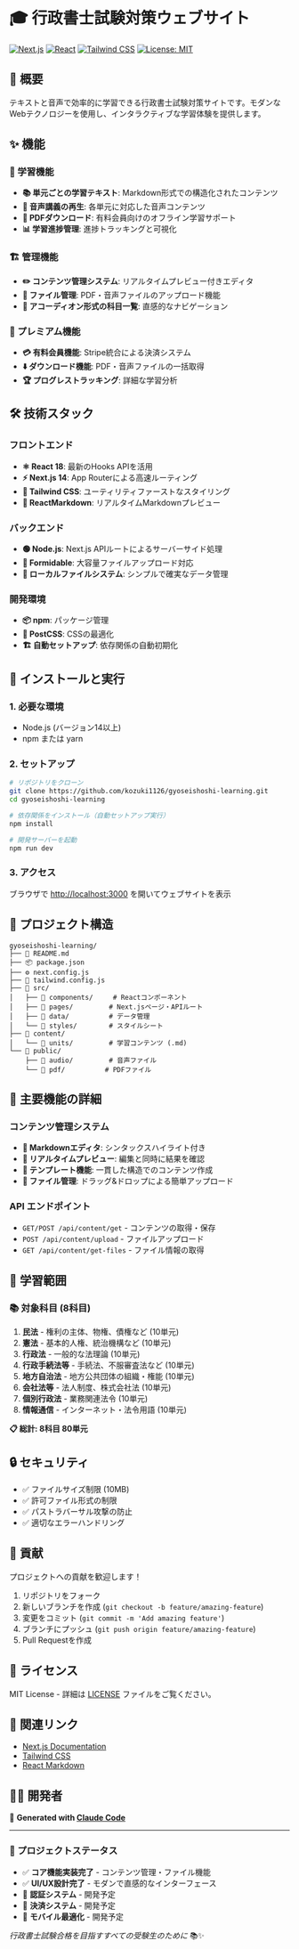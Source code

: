 # 🎓 行政書士試験対策ウェブサイト

[![Next.js](https://img.shields.io/badge/Next.js-14.x-black)](https://nextjs.org/)
[![React](https://img.shields.io/badge/React-18.x-blue)](https://reactjs.org/)
[![Tailwind CSS](https://img.shields.io/badge/Tailwind-CSS-38bdf8)](https://tailwindcss.com/)
[![License: MIT](https://img.shields.io/badge/License-MIT-yellow.svg)](https://opensource.org/licenses/MIT)

## 🌟 概要

テキストと音声で効率的に学習できる行政書士試験対策サイトです。モダンなWebテクノロジーを使用し、インタラクティブな学習体験を提供します。

## ✨ 機能

### 🎯 学習機能
- **📚 単元ごとの学習テキスト**: Markdown形式での構造化されたコンテンツ
- **🎵 音声講義の再生**: 各単元に対応した音声コンテンツ
- **📄 PDFダウンロード**: 有料会員向けのオフライン学習サポート
- **📊 学習進捗管理**: 進捗トラッキングと可視化

### 🏗️ 管理機能
- **✏️ コンテンツ管理システム**: リアルタイムプレビュー付きエディタ
- **📁 ファイル管理**: PDF・音声ファイルのアップロード機能
- **🎨 アコーディオン形式の科目一覧**: 直感的なナビゲーション

### 💎 プレミアム機能
- **💳 有料会員機能**: Stripe統合による決済システム
- **⬇️ ダウンロード機能**: PDF・音声ファイルの一括取得
- **🏆 プログレストラッキング**: 詳細な学習分析

## 🛠️ 技術スタック

### フロントエンド
- **⚛️ React 18**: 最新のHooks APIを活用
- **⚡ Next.js 14**: App Routerによる高速ルーティング
- **🎨 Tailwind CSS**: ユーティリティファーストなスタイリング
- **📝 ReactMarkdown**: リアルタイムMarkdownプレビュー

### バックエンド
- **🟢 Node.js**: Next.js APIルートによるサーバーサイド処理
- **📁 Formidable**: 大容量ファイルアップロード対応
- **💾 ローカルファイルシステム**: シンプルで確実なデータ管理

### 開発環境
- **📦 npm**: パッケージ管理
- **🔧 PostCSS**: CSSの最適化
- **🏗️ 自動セットアップ**: 依存関係の自動初期化

## 🚀 インストールと実行

### 1. 必要な環境
- Node.js (バージョン14以上)
- npm または yarn

### 2. セットアップ

```bash
# リポジトリをクローン
git clone https://github.com/kozuki1126/gyoseishoshi-learning.git
cd gyoseishoshi-learning

# 依存関係をインストール（自動セットアップ実行）
npm install

# 開発サーバーを起動
npm run dev
```

### 3. アクセス
ブラウザで [http://localhost:3000](http://localhost:3000) を開いてウェブサイトを表示

## 📁 プロジェクト構造

```
gyoseishoshi-learning/
├── 📄 README.md
├── 📦 package.json
├── ⚙️ next.config.js
├── 🎨 tailwind.config.js
├── 📁 src/
│   ├── 📁 components/     # Reactコンポーネント
│   ├── 📁 pages/         # Next.jsページ・APIルート
│   ├── 📁 data/          # データ管理
│   └── 📁 styles/        # スタイルシート
├── 📁 content/
│   └── 📁 units/         # 学習コンテンツ (.md)
└── 📁 public/
    ├── 📁 audio/         # 音声ファイル
    └── 📁 pdf/          # PDFファイル
```

## 🔧 主要機能の詳細

### コンテンツ管理システム
- **📝 Markdownエディタ**: シンタックスハイライト付き
- **👀 リアルタイムプレビュー**: 編集と同時に結果を確認
- **📄 テンプレート機能**: 一貫した構造でのコンテンツ作成
- **📂 ファイル管理**: ドラッグ&ドロップによる簡単アップロード

### API エンドポイント
- `GET/POST /api/content/get` - コンテンツの取得・保存
- `POST /api/content/upload` - ファイルアップロード
- `GET /api/content/get-files` - ファイル情報の取得

## 🎯 学習範囲

### 📚 対象科目 (8科目)
1. **民法** - 権利の主体、物権、債権など (10単元)
2. **憲法** - 基本的人権、統治機構など (10単元)
3. **行政法** - 一般的な法理論 (10単元)
4. **行政手続法等** - 手続法、不服審査法など (10単元)
5. **地方自治法** - 地方公共団体の組織・権能 (10単元)
6. **会社法等** - 法人制度、株式会社法 (10単元)
7. **個別行政法** - 業務関連法令 (10単元)
8. **情報通信** - インターネット・法令用語 (10単元)

**📋 総計: 8科目 80単元**

## 🔒 セキュリティ

- ✅ ファイルサイズ制限 (10MB)
- ✅ 許可ファイル形式の制限
- ✅ パストラバーサル攻撃の防止
- ✅ 適切なエラーハンドリング

## 🤝 貢献

プロジェクトへの貢献を歓迎します！

1. リポジトリをフォーク
2. 新しいブランチを作成 (`git checkout -b feature/amazing-feature`)
3. 変更をコミット (`git commit -m 'Add amazing feature'`)
4. ブランチにプッシュ (`git push origin feature/amazing-feature`)
5. Pull Requestを作成

## 📜 ライセンス

MIT License - 詳細は [LICENSE](LICENSE) ファイルをご覧ください。

## 🔗 関連リンク

- [Next.js Documentation](https://nextjs.org/docs)
- [Tailwind CSS](https://tailwindcss.com/)
- [React Markdown](https://github.com/remarkjs/react-markdown)

## 👨‍💻 開発者

🤖 **Generated with [Claude Code](https://claude.ai/code)**

---

### 🎯 プロジェクトステータス

- ✅ **コア機能実装完了** - コンテンツ管理・ファイル機能
- ✅ **UI/UX設計完了** - モダンで直感的なインターフェース
- 🚧 **認証システム** - 開発予定
- 🚧 **決済システム** - 開発予定
- 🚧 **モバイル最適化** - 開発予定

*行政書士試験合格を目指すすべての受験生のために* 📚✨